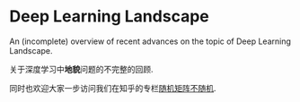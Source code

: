 # Deep Learning Landscape
An (incomplete) overview of recent advances on the topic of Deep Learning Landscape.

关于深度学习中**地貌**问题的不完整的回顾.

同时也欢迎大家一步访问我们在知乎的专栏[随机矩阵不随机](https://zhuanlan.zhihu.com/RandomMatrixTheory).



